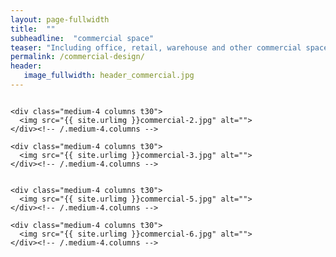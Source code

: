 ```yaml
---
layout: page-fullwidth
title:  ""
subheadline:  "commercial space"
teaser: "Including office, retail, warehouse and other commercial spaces. Assist to apply permits from city hall."
permalink: /commercial-design/
header:
   image_fullwidth: header_commercial.jpg
---
```

<div class="row">
    <div class="medium-4 columns t30">
    <img src="{{ site.urlimg }}commercial-1.jpg" alt="">
    </div><!-- /.medium-4.columns -->

    <div class="medium-4 columns t30">
      <img src="{{ site.urlimg }}commercial-2.jpg" alt="">
    </div><!-- /.medium-4.columns -->

    <div class="medium-4 columns t30">
      <img src="{{ site.urlimg }}commercial-3.jpg" alt="">
    </div><!-- /.medium-4.columns -->

</div><!-- /.row -->


<div class="row">
    <div class="medium-4 columns t30">
    <img src="{{ site.urlimg }}commercial-4.jpg" alt="">
    </div><!-- /.medium-4.columns -->

    <div class="medium-4 columns t30">
      <img src="{{ site.urlimg }}commercial-5.jpg" alt="">
    </div><!-- /.medium-4.columns -->

    <div class="medium-4 columns t30">
      <img src="{{ site.urlimg }}commercial-6.jpg" alt="">
    </div><!-- /.medium-4.columns -->

</div><!-- /.row -->
